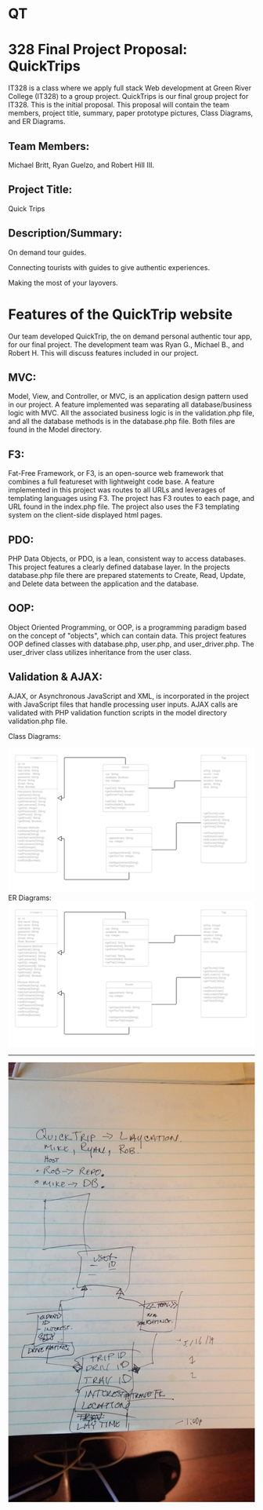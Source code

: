 # QT
# 328 Final Project Proposal: QuickTrips

IT328 is a class where we apply full stack Web development at Green River College (IT328) to a group project. QuickTrips is our final group project for IT328\. This is the initial proposal. This proposal will contain the team members, project title, summary, paper prototype pictures, Class Diagrams, and ER Diagrams.

## Team Members:

Michael Britt, Ryan Guelzo, and Robert Hill III.

## Project Title:

Quick Trips

## Description/Summary:

On demand tour guides.

Connecting tourists with guides to give authentic experiences.

Making the most of your layovers.

# Features of the QuickTrip website

Our team developed QuickTrip, the on demand personal authentic tour app, for our final project. The development team was Ryan G., Michael B., and Robert H. This will discuss features included in our project.

## MVC:

Model, View, and Controller, or MVC, is an application design pattern used in our project. A feature implemented was separating all database/business logic with MVC. All the associated business logic is in the validation.php file, and all the database methods is in the database.php file. Both files are found in the Model directory.

## F3:

Fat-Free Framework, or F3, is an open-source web framework that combines a full featureset with lightweight code base. A feature implemented in this project was routes to all URLs and leverages of templating languages using F3\. The project has F3 routes to each page, and URL found in the index.php file. The project also uses the F3 templating system on the client-side displayed html pages.

## PDO:

PHP Data Objects, or PDO, is a lean, consistent way to access databases. This project features a clearly defined database layer. In the projects database.php file there are prepared statements to Create, Read, Update, and Delete data between the application and the database.

## OOP:

Object Oriented Programming, or OOP, is a programming paradigm based on the concept of "objects", which can contain data. This project features OOP defined classes with database.php, user.php, and user_driver.php. The user_driver class utilizes inheritance from the user class.

## Validation & AJAX:

AJAX, or Asynchronous JavaScript and XML, is incorporated in the project with JavaScript files that handle processing user inputs. AJAX calls are validated with PHP validation function scripts in the model directory validation.php file.


Class Diagrams:

![](img/readme/classDiagram.png)
ER Diagrams:
![](img/readme/ERDiagram.png)

---
![](img/readme/05132019-informal.jpeg " Taken by Robert Hill")
